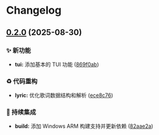 # Changelog

## [0.2.0](https://github.com/MEMLTS/MuseTUI/compare/v0.1.0...v0.2.0) (2025-08-30)


### ✨ 新功能

* **tui:** 添加基本的 TUI 功能 ([869f0ab](https://github.com/MEMLTS/MuseTUI/commit/869f0abc9c0b47ac971f5e335fd183c1bd178b46))


### ♻️ 代码重构

* **lyric:** 优化歌词数据结构和解析 ([ece8c76](https://github.com/MEMLTS/MuseTUI/commit/ece8c7690b17d13c8aea3fdf542744ac420feff0))


### 🎡 持续集成

* **build:** 添加 Windows ARM 构建支持并更新依赖 ([82aae2a](https://github.com/MEMLTS/MuseTUI/commit/82aae2a3e791f4bc71a05f86eda580f60c156438))
